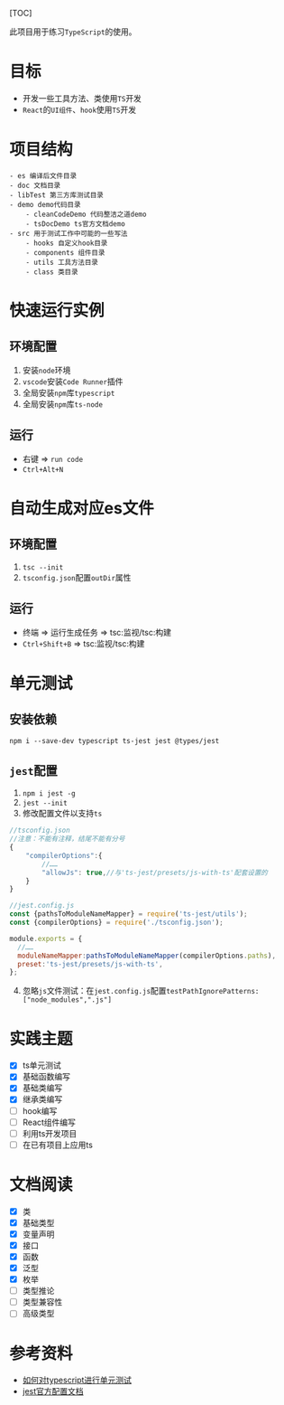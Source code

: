 [TOC]

此项目用于练习`TypeScript`的使用。

# 目标
- 开发一些工具方法、类使用`TS`开发
- `React`的`UI组件`、`hook`使用`TS`开发

# 项目结构
```
- es 编译后文件目录
- doc 文档目录
- libTest 第三方库测试目录
- demo demo代码目录
    - cleanCodeDemo 代码整洁之道demo
    - tsDocDemo ts官方文档demo
- src 用于测试工作中可能的一些写法
    - hooks 自定义hook目录
    - components 组件目录
    - utils 工具方法目录
    - class 类目录
```

# 快速运行实例
## 环境配置
1. 安装`node`环境
2. `vscode`安装`Code Runner`插件
3. 全局安装`npm`库`typescript`
4. 全局安装`npm`库`ts-node`

## 运行
- 右键 => `run code`
- `Ctrl+Alt+N`

# 自动生成对应es文件
## 环境配置
1. `tsc --init`
2. `tsconfig.json`配置`outDir`属性

## 运行
- 终端 => 运行生成任务 => tsc:监视/tsc:构建
- `Ctrl+Shift+B` => tsc:监视/tsc:构建

# 单元测试
## 安装依赖
`npm i --save-dev typescript ts-jest jest @types/jest`

## `jest`配置
1. `npm i jest -g`
2. `jest --init`
3. 修改配置文件以支持`ts`

```js
//tsconfig.json
//注意：不能有注释，结尾不能有分号
{
    "compilerOptions":{
        //……
        "allowJs": true,//与'ts-jest/presets/js-with-ts'配套设置的     
    }
}

//jest.config.js
const {pathsToModuleNameMapper} = require('ts-jest/utils');
const {compilerOptions} = require('./tsconfig.json');

module.exports = {
  //……
  moduleNameMapper:pathsToModuleNameMapper(compilerOptions.paths),
  preset:'ts-jest/presets/js-with-ts',
};
```

4. 忽略`js`文件测试：在`jest.config.js`配置`testPathIgnorePatterns:["node_modules",".js"]`

# 实践主题
- [x] ts单元测试
- [x] 基础函数编写
- [x] 基础类编写
- [x] 继承类编写
- [ ] hook编写
- [ ] React组件编写
- [ ] 利用ts开发项目
- [ ] 在已有项目上应用ts

# 文档阅读
- [x] 类
- [x] 基础类型
- [x] 变量声明
- [x] 接口
- [x] 函数
- [x] 泛型
- [x] 枚举
- [ ] 类型推论
- [ ] 类型兼容性
- [ ] 高级类型

# 参考资料
- [如何对typescript进行单元测试](https://segmentfault.com/a/1190000022030870)
- [jest官方配置文档](https://jestjs.io/docs/zh-Hans/configuration#testmatch-arraystring)
